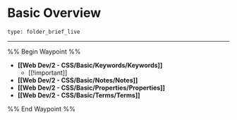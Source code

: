 # Basic Overview
 
```ccard
type: folder_brief_live
```
 
---

%% Begin Waypoint %%
- **[[Web Dev/2 - CSS/Basic/Keywords/Keywords]]**
	- [[!important]]
- **[[Web Dev/2 - CSS/Basic/Notes/Notes]]**
- **[[Web Dev/2 - CSS/Basic/Properties/Properties]]**
- **[[Web Dev/2 - CSS/Basic/Terms/Terms]]**

%% End Waypoint %%